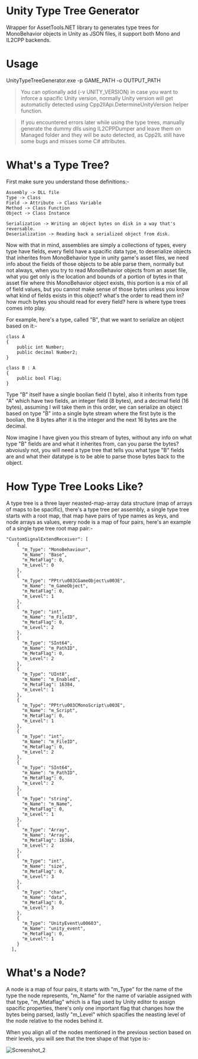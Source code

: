 # Unity Type Tree Generator
Wrapper for AssetTools.NET library to generates type trees for MonoBehavior objects in Unity as JSON files, it support both Mono and IL2CPP backends.

# Usage
UnityTypeTreeGenerator.exe -p GAME_PATH -o OUTPUT_PATH

> You can optionally add (-v UNITY_VERSION) in case you want to inforce a spacific Unity version, normally Unity version will get automaticlly detected using Cpp2IlApi.DetermineUnityVersion helper function.

> If you encountered errors later while using the type trees, manually generate the dummy dlls using IL2CPPDumper and leave them on Managed folder and they will be auto detected, as Cpp2IL still have some bugs and misses some C# attributes.

# What's a Type Tree?

First make sure you understand those definitions:-
```
Assembly -> DLL file
Type -> Class
Field -> Attribute -> Class Variable
Method -> Class Function
Object -> Class Instance

Serialization -> Writing an object bytes on disk in a way that's reversable.
Deserialization -> Reading back a serialized object from disk.
```
Now with that in mind, assemblies are simply a collections of types, every type have fields, every field have a spacific data type, to deserialize objects that inherites from MonoBehavior type in unity game's asset files, we need info about the fields of those objects to be able parse them, normally but not always, when you try to read MonoBehavior objects from an asset file, what you get only is the location and bounds of a portion of bytes in that asset file where this MonoBehavior object exists, this portion is a mix of all of field values, but you cannot make sense of those bytes unless you know what kind of fields exists in this object? what's the order to read them in? how much bytes you should read for every field? here is where type trees comes into play.

For example, here's a type, called "B", that we want to serialize an object based on it:-
```
class A
{
    public int Number;
    public decimal Number2;
}

class B : A
{
    public bool Flag;
}
```

Type "B" itself have a single boolian field (1 byte), also it inherits from type "A" which have two fields, an integer field (8 bytes), and a decimal field (16 bytes), assuming I will take them in this order, we can serialize an object based on type "B" into a single byte stream where the first byte is the boolian, the 8 bytes after it is the integer and the next 16 bytes are the decimal.

Now imagine I have given you this stream of bytes, without any info on what type "B" fields are and what it inherites from, can you parse the bytes? abvoiusly not, you will need a type tree that tells you what type "B" fields are and what their datatype is to be able to parse those bytes back to the object.

# How Type Tree Looks Like?
A type tree is a three layer neasted-map-array data structure (map of arrays of maps to be spacific), there's a type tree per assembly, a single type tree starts with a root map, that map have pairs of type names as keys, and node arrays as values, every node is a map of four pairs, here's an example of a single type tree root map pair:-
```
"CustomSignalExtendReceiver": [
    {
      "m_Type": "MonoBehaviour",
      "m_Name": "Base",
      "m_MetaFlag": 0,
      "m_Level": 0
    },
    {
      "m_Type": "PPtr\u003CGameObject\u003E",
      "m_Name": "m_GameObject",
      "m_MetaFlag": 0,
      "m_Level": 1
    },
    {
      "m_Type": "int",
      "m_Name": "m_FileID",
      "m_MetaFlag": 0,
      "m_Level": 2
    },
    {
      "m_Type": "SInt64",
      "m_Name": "m_PathID",
      "m_MetaFlag": 0,
      "m_Level": 2
    },
    {
      "m_Type": "UInt8",
      "m_Name": "m_Enabled",
      "m_MetaFlag": 16384,
      "m_Level": 1
    },
    {
      "m_Type": "PPtr\u003CMonoScript\u003E",
      "m_Name": "m_Script",
      "m_MetaFlag": 0,
      "m_Level": 1
    },
    {
      "m_Type": "int",
      "m_Name": "m_FileID",
      "m_MetaFlag": 0,
      "m_Level": 2
    },
    {
      "m_Type": "SInt64",
      "m_Name": "m_PathID",
      "m_MetaFlag": 0,
      "m_Level": 2
    },
    {
      "m_Type": "string",
      "m_Name": "m_Name",
      "m_MetaFlag": 0,
      "m_Level": 1
    },
    {
      "m_Type": "Array",
      "m_Name": "Array",
      "m_MetaFlag": 16384,
      "m_Level": 2
    },
    {
      "m_Type": "int",
      "m_Name": "size",
      "m_MetaFlag": 0,
      "m_Level": 3
    },
    {
      "m_Type": "char",
      "m_Name": "data",
      "m_MetaFlag": 0,
      "m_Level": 3
    },
    {
      "m_Type": "UnityEvent\u00603",
      "m_Name": "unity_event",
      "m_MetaFlag": 0,
      "m_Level": 1
    }
  ],
```

# What's a Node?
A node is a map of four pairs, it starts with "m_Type" for the name of the type the node represents, "m_Name" for the name of variable assigned with that type, "m_Metaflag" which is a flag used by Unity editor to assign spacific properties, there's only one important flag that changes how the bytes being parsed, lastly "m_Level" which spacifies the neasting level of the node relative to the nodes behind it.

When you align all of the nodes mentioned in the previous section based on their levels, you will see that the tree shape of that type is:-

![Screenshot_2](https://github.com/AhmedAhmedEG/UnityTypeTreeGenerator/assets/16827679/526e8784-bfaf-4755-98e4-b0f43361a06d)

